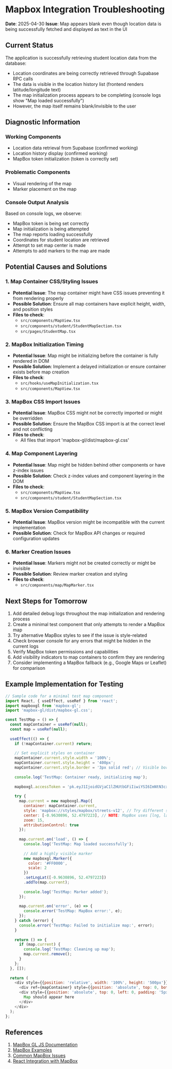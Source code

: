 
# Mapbox Integration Troubleshooting

**Date**: 2025-04-30
**Issue**: Map appears blank even though location data is being successfully fetched and displayed as text in the UI

## Current Status

The application is successfully retrieving student location data from the database:
- Location coordinates are being correctly retrieved through Supabase RPC calls
- The data is visible in the location history list (frontend renders latitude/longitude text)
- The map initialization process appears to be completing (console logs show "Map loaded successfully")
- However, the map itself remains blank/invisible to the user

## Diagnostic Information

### Working Components
- Location data retrieval from Supabase (confirmed working)
- Location history display (confirmed working)
- MapBox token initialization (token is correctly set)

### Problematic Components
- Visual rendering of the map
- Marker placement on the map

### Console Output Analysis
Based on console logs, we observe:
- MapBox token is being set correctly
- Map initialization is being attempted
- The map reports loading successfully
- Coordinates for student location are retrieved
- Attempt to set map center is made
- Attempts to add markers to the map are made

## Potential Causes and Solutions

### 1. Map Container CSS/Styling Issues
- **Potential Issue**: The map container might have CSS issues preventing it from rendering properly
- **Possible Solution**: Ensure all map containers have explicit height, width, and position styles
- **Files to check**:
  - `src/components/MapView.tsx`
  - `src/components/student/StudentMapSection.tsx`
  - `src/pages/StudentMap.tsx`

### 2. MapBox Initialization Timing
- **Potential Issue**: Map might be initializing before the container is fully rendered in DOM
- **Possible Solution**: Implement a delayed initialization or ensure container exists before map creation
- **Files to check**:
  - `src/hooks/useMapInitialization.tsx`
  - `src/components/MapView.tsx`

### 3. MapBox CSS Import Issues
- **Potential Issue**: MapBox CSS might not be correctly imported or might be overridden
- **Possible Solution**: Ensure the MapBox CSS import is at the correct level and not conflicting
- **Files to check**:
  - All files that import 'mapbox-gl/dist/mapbox-gl.css'

### 4. Map Component Layering
- **Potential Issue**: Map might be hidden behind other components or have z-index issues
- **Possible Solution**: Check z-index values and component layering in the DOM
- **Files to check**:
  - `src/components/MapView.tsx`
  - `src/components/student/StudentMapSection.tsx`

### 5. MapBox Version Compatibility
- **Potential Issue**: MapBox version might be incompatible with the current implementation
- **Possible Solution**: Check for MapBox API changes or required configuration updates

### 6. Marker Creation Issues
- **Potential Issue**: Markers might not be created correctly or might be invisible
- **Possible Solution**: Review marker creation and styling
- **Files to check**:
  - `src/components/map/MapMarker.tsx`

## Next Steps for Tomorrow

1. Add detailed debug logs throughout the map initialization and rendering process
2. Create a minimal test component that only attempts to render a MapBox map
3. Try alternative MapBox styles to see if the issue is style-related
4. Check browser console for any errors that might be hidden in the current logs
5. Verify MapBox token permissions and capabilities
6. Add visibility indicators to map containers to confirm they are rendering
7. Consider implementing a MapBox fallback (e.g., Google Maps or Leaflet) for comparison

## Example Implementation for Testing

```javascript
// Sample code for a minimal test map component
import React, { useEffect, useRef } from 'react';
import mapboxgl from 'mapbox-gl';
import 'mapbox-gl/dist/mapbox-gl.css';

const TestMap = () => {
  const mapContainer = useRef(null);
  const map = useRef(null);
  
  useEffect(() => {
    if (!mapContainer.current) return;
    
    // Set explicit styles on container
    mapContainer.current.style.width = '100%';
    mapContainer.current.style.height = '400px';
    mapContainer.current.style.border = '3px solid red'; // Visible border for debugging
    
    console.log('TestMap: Container ready, initializing map');
    
    mapboxgl.accessToken = 'pk.eyJ1IjoidGVjaC1lZHUtbGFiIiwiYSI6ImNtN3cxaTFzNzAwdWwyanMxeHJkb3RrZjAifQ.h0g6a56viW7evC7P0c5mwQ';
    
    try {
      map.current = new mapboxgl.Map({
        container: mapContainer.current,
        style: 'mapbox://styles/mapbox/streets-v12', // Try different styles
        center: [-0.9630896, 52.4797223], // NOTE: MapBox uses [lng, lat] order
        zoom: 15,
        attributionControl: true
      });
      
      map.current.on('load', () => {
        console.log('TestMap: Map loaded successfully');
        
        // Add a highly visible marker
        new mapboxgl.Marker({
          color: '#FF0000',
          scale: 2
        })
        .setLngLat([-0.9630896, 52.4797223])
        .addTo(map.current);
        
        console.log('TestMap: Marker added');
      });
      
      map.current.on('error', (e) => {
        console.error('TestMap: MapBox error:', e);
      });
    } catch (error) {
      console.error('TestMap: Failed to initialize map:', error);
    }
    
    return () => {
      if (map.current) {
        console.log('TestMap: Cleaning up map');
        map.current.remove();
      }
    };
  }, []);
  
  return (
    <div style={{position: 'relative', width: '100%', height: '500px'}}>
      <div ref={mapContainer} style={{position: 'absolute', top: 0, bottom: 0, width: '100%'}} />
      <div style={{position: 'absolute', top: 0, left: 0, padding: '5px', background: 'rgba(255,255,255,0.7)', zIndex: 10}}>
        Map should appear here
      </div>
    </div>
  );
};
```

## References

1. [MapBox GL JS Documentation](https://docs.mapbox.com/mapbox-gl-js/api/)
2. [MapBox Examples](https://docs.mapbox.com/mapbox-gl-js/example/)
3. [Common MapBox Issues](https://docs.mapbox.com/help/troubleshooting/)
4. [React Integration with MapBox](https://docs.mapbox.com/help/tutorials/use-mapbox-gl-js-with-react/)
